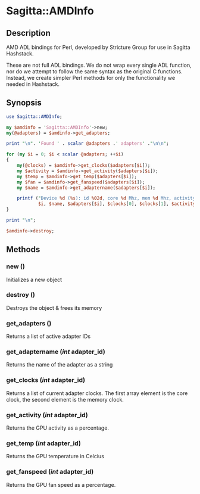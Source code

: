 # Sagitta::AMDInfo

## Description

AMD ADL bindings for Perl, developed by Stricture Group for use in Sagitta Hashstack.

These are not full ADL bindings. We do not wrap every single ADL function, nor do we attempt to follow the same syntax as the original C functions. Instead, we create simpler Perl methods for only the functionality we needed in Hashstack.

## Synopsis

```perl
use Sagitta::AMDInfo;

my $amdinfo = 'Sagitta::AMDInfo'->new;
my(@adapters) = $amdinfo->get_adapters;

print "\n". 'Found ' . scalar @adapters .' adapters' ."\n\n";

for (my $i = 0; $i < scalar @adapters; ++$i)
{
    my(@clocks) = $amdinfo->get_clocks($adapters[$i]);
    my $activity = $amdinfo->get_activity($adapters[$i]);
    my $temp = $amdinfo->get_temp($adapters[$i]);
    my $fan = $amdinfo->get_fanspeed($adapters[$i]);
    my $name = $amdinfo->get_adaptername($adapters[$i]);

    printf ("Device %d (%s): id %02d, core %d Mhz, mem %d Mhz, activity %d%%, temp %dC, fan %d%%\n",
            $i, $name, $adapters[$i], $clocks[0], $clocks[1], $activity, $temp, $fan);
}

print "\n";

$amdinfo->destroy;
```

## Methods

### new ()

Initializes a new object

### destroy ()

Destroys the object & frees its memory

### get\_adapters ()

Returns a list of active adapter IDs

### get\_adaptername (_int_ adapter\_id)

Returns the name of the adapter as a string

### get\_clocks (_int_ adapter\_id) 

Returns a list of current adapter clocks. The first array element is the core clock, the second element is the memory clock.

### get\_activity (_int_ adapter\_id)

Returns the GPU activity as a percentage.

### get\_temp (_int_ adapter\_id)

Returns the GPU temperature in Celcius

### get\_fanspeed (_int_ adapter\_id)

Returns the GPU fan speed as a percentage.

